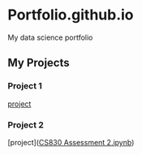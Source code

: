 # Portfolio.github.io
My data science portfolio

## My Projects
### Project 1
[project](https://github.com/Amaddock18/Portfolio.github.io/blob/58166284ba79b8bebeca9c56017cb49bef78a645/CS830%20Assessment%202.ipynb)

### Project 2
[project]([CS830 Assessment 2.ipynb](https://github.com/Amaddock18/Portfolio.github.io/blob/02c831646a79f87dfe70142bfd5d542a44e73e0a/CS830%20assignment%20Final%20(1).html))
